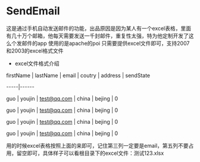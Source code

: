 # SendEmail
这是通过手机自动发送邮件的功能，出品原因是因为某人有一个excel表格，里面有几十万个邮箱，他每天需要发送一千封邮件，重复性太强，特为他定制开发了这么个发邮件的app
使用的是apache的poi
只需要提供excel文件即可，支持2007和2003的excel格式文件

* excel文件格式介绍

firstName | lastName | email | coutry | address | sendState

-----|------


guo | youjin | test@qq.com | china | bejing | 0

guo | youjin | test@qq.com | china | bejing | 0

guo | youjin | test@qq.com | china | bejing | 0

guo | youjin | test@qq.com | china | bejing | 0



用的时候excel表格按照上面的来即可，记住第三列一定要是email，第五列不要占用，留空即可，具体样子可以看根目录下的excel文件：测试123.xlsx


